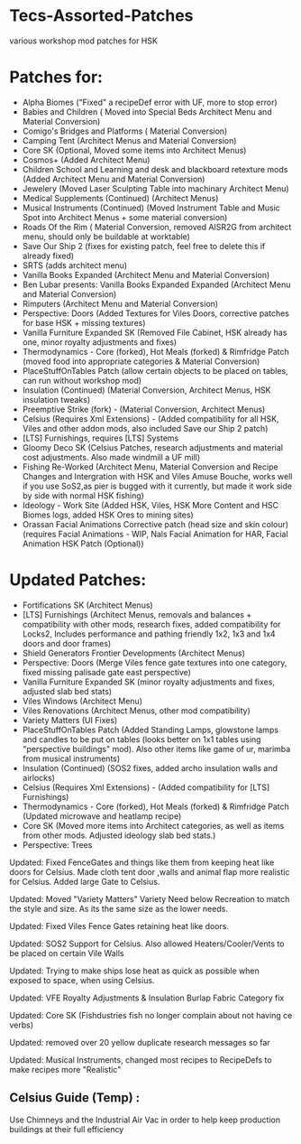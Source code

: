 # Tecs-Assorted-Patches
various workshop mod patches for HSK

# Patches for:
- Alpha Biomes ("Fixed" a recipeDef error with UF, more to stop error)
- Babies and Children ( Moved into Special Beds Architect Menu and Material Conversion)
- Comigo's Bridges and Platforms ( Material Conversion)
- Camping Tent (Architect Menus and Material Conversion)
- Core SK (Optional, Moved some items into Architect Menus)
- Cosmos+ (Added Architect Menu)
- Children School and Learning and desk and blackboard retexture mods (Added Architect Menu and Material Conversion)
- Jewelery (Moved Laser Sculpting Table into machinary Architect Menu)
- Medical Supplements (Continued) (Architect Menus)
- Musical Instruments (Continued) (Moved Instrument Table and Music Spot into Architect Menus + some material conversion)
- Roads Of the Rim ( Material Conversion, removed AISR2G from architect menu, should only be buildable at worktable)
- Save Our Ship 2 (fixes for existing patch, feel free to delete this if already fixed)
- SRTS (adds architect menu)
- Vanilla Books Expanded (Architect Menu and Material Conversion)
- Ben Lubar presents: Vanilla Books Expanded Expanded (Architect Menu and Material Conversion)
- Rimputers (Architect Menu and Material Conversion)
- Perspective: Doors (Added Textures for Viles Doors, corrective patches for base HSK + missing textures)
- Vanilla Furniture Expanded SK (Removed File Cabinet, HSK already has one, minor royalty adjustments and fixes)
- Thermodynamics - Core (forked), Hot Meals (forked) & Rimfridge Patch (moved food into appropriate categories & Material Conversion)
- PlaceStuffOnTables Patch (allow certain objects to be placed on tables, can run without workshop mod)
- Insulation (Continued) (Material Conversion, Architect Menus, HSK insulation tweaks)
- Preemptive Strike (fork) - (Material Conversion, Architect Menus)
- Celsius (Requires Xml Extensions) - (Added compatibility for all HSK, Viles and other addon mods, also included Save our Ship 2 patch)
- [LTS] Furnishings, requires [LTS] Systems
- Gloomy Deco SK (Celsius Patches, research adjustments and material cost adjustments. Also made windmill a UF mill)
- Fishing Re-Worked (Architect Menu, Material Conversion and Recipe Changes and Intergration with HSK and Viles Amuse Bouche, works well if you use SoS2,as pier is bugged with it currently, but made it work side by side with normal HSK fishing)
- Ideology - Work Site (Added HSK, Viles, HSK More Content and HSC Biomes logs, added HSK Ores to mining sites)
- Orassan Facial Animations Corrective patch (head size and skin colour)(requires Facial Animations - WIP, Nals Facial Animation for HAR, Facial Animation HSK Patch (Optional))

# Updated Patches:
- Fortifications SK (Architect Menus)
- [LTS] Furnishings (Architect Menus, removals and balances + compatibility with other mods, research fixes, added compatibility for Locks2, Includes performance and pathing friendly 1x2, 1x3 and 1x4 doors and door frames)
- Shield Generators Frontier Developments (Architect Menus)
- Perspective: Doors (Merge Viles fence gate textures into one category, fixed missing palisade gate east perspective)
- Vanilla Furniture Expanded SK (minor royalty adjustments and fixes, adjusted slab bed stats)
- Viles Windows (Architect Menu)
- Viles Renovations (Architect Menus, other mod compatibility)
- Variety Matters (UI Fixes)
- PlaceStuffOnTables Patch (Added Standing Lamps, glowstone lamps and candles to be put on tables (looks better on 1x1 tables using "perspective buildings" mod). Also other items like game of ur, marimba from musical instruments)
- Insulation (Continued) (SOS2 fixes, added archo insulation walls and airlocks)
- Celsius (Requires Xml Extensions) - (Added compatibility for [LTS] Furnishings)
- Thermodynamics - Core (forked), Hot Meals (forked) & Rimfridge Patch (Updated microwave and heatlamp recipe)
- Core SK (Moved more items into Architect categories, as well as items from other mods. Adjusted ideology slab bed stats.)
- Perspective: Trees

Updated: Fixed FenceGates and things like them from keeping heat like doors for Celsius. Made cloth tent door ,walls and animal flap more realistic for Celsius. Added large Gate to Celsius.

Updated: Moved "Variety Matters" Variety Need below Recreation to match the style and size. As its the same size as the lower needs. 
 
Updated: Fixed Viles Fence Gates retaining heat like doors.

Updated: SOS2 Support for Celsius. Also allowed Heaters/Cooler/Vents to be placed on certain Vile Walls

Updated: Trying to make ships lose heat as quick as possible when exposed to space, when using Celsius.

Updated: VFE Royalty Adjustments & Insulation Burlap Fabric Category fix

Updated: Core SK (Fishdustries fish no longer complain about not having ce verbs)

Updated: removed over 20 yellow duplicate research messages so far

Updated: Musical Instruments, changed most recipes to RecipeDefs to make recipes more "Realistic"

## Celsius Guide (Temp) :

Use Chimneys and the Industrial Air Vac in order to help keep production buildings at their full efficiency
